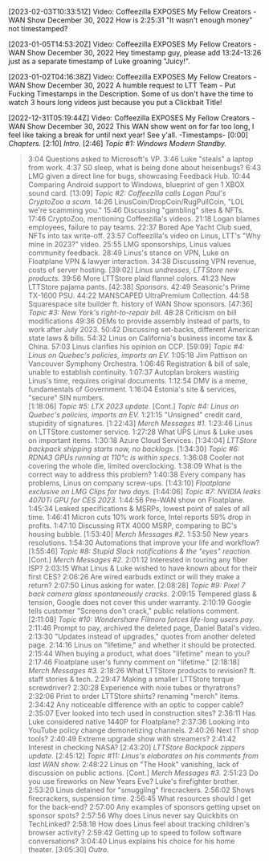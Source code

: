 [2023-02-03T10:33:51Z] Video: Coffeezilla EXPOSES My Fellow Creators - WAN Show December 30, 2022 
How is 2:25:31 "It wasn't enough money" not timestamped?

[2023-01-05T14:53:20Z] Video: Coffeezilla EXPOSES My Fellow Creators - WAN Show December 30, 2022 
Hey timestamp guy, please add 13:24-13:26 just as a separate timestamp of Luke groaning "Juicy!".

[2023-01-02T04:16:38Z] Video: Coffeezilla EXPOSES My Fellow Creators - WAN Show December 30, 2022 
A humble request to LTT Team - Put Fucking Timestamps in the Description. Some of us don't have the time to watch 3 hours long videos just because you put a Clickbait Title!

[2022-12-31T05:19:44Z] Video: Coffeezilla EXPOSES My Fellow Creators - WAN Show December 30, 2022 
This WAN show went on for far too long, I feel like taking a break for until next year! See y'all.
-Timestamps-
[0:00] *Chapters.*
[2:10] *Intro.*
[2:46] *Topic #1: Windows Modern Standby.*
   > 3:04 Questions asked to Microsoft's VP.
   > 3:46 Luke "steals" a laptop from work.
   > 4:37 S0 sleep, what is being done about heisenbugs?
   > 6:43 LMG given a direct line for bugs, showcasing Feedback Hub.
   > 10:44 Comparing Android support to Windows, blueprint of gen 1 XBOX sound card.
[13:09] *Topic #2: Coffeezilla calls Logan Paul's CryptoZoo a scam.*
   > 14:26 LinusCoin/DropCoin/RugPullCoin, "LOL we're scamming you."
   > 15:46 Discussing "gambling" sites & NFTs.
   > 17:46 CryptoZoo, mentioning Coffeezilla's videos.
   > 21:18 Logan blames employees, failure to pay teams.
   > 22:37 Bored Ape Yacht Club sued, NFTs into tax write-off.
   > 23:57 Coffeezilla's video on Linus, LTT's "Why mine in 2023?" video.
   > 25:55 LMG sponsorships, Linus values community feedback.
   > 28:49 Linus's stance on VPN, Luke on Floatplane VPN & lawyer interaction.
   > 34:38 Discussing VPN revenue, costs of server hosting.
[39:02] *Linus undresses, LTTStore new products.*
   > 39:56 More LTTStore plaid flannel colors.
   > 41:23 New LTTStore pajama pants.
[42:38] *Sponsors.*
   > 42:49 Seasonic's Prime TX-1600 PSU.
   > 44:22 MANSCAPED UltraPremium Collection.
   > 44:58 Squarespace site builder ft. history of WAN Show sponsors.
[47:36] *Topic #3: New York's right-to-repair bill.*
   > 48:28 Criticism on bill modifications
   > 49:36 OEMs to provide assembly instead of parts, to work after July 2023.
   > 50:42 Discussing set-backs, different American state laws & bills.
   > 54:32 Linus on California's business income tax & China.
   > 57:03 Linus clarifies his opinion on CCP.
[59:09] *Topic #4: Linus on Quebec's policies, imports an EV.*
   > 1:05:18 Jim Pattison on Vancouver Symphony Orchestra.
   > 1:06:46 Registration & bill of sale, unable to establish continuity.
   > 1:07:37 Autoplan brokers wasting Linus's time, requires original documents.
   > 1:12:54 DMV is a meme, fundamentals of Government.
   > 1:16:04 Estonia's site & services, "secure" SIN numbers.  
[1:18:06] *Topic #5: LTX 2023 update.*
[Cont.] *Topic #4: Linus on Quebec's policies, imports an EV.*
   > 1:21:15 "Unsigned" credit card, stupidity of signatures.
[1:22:43] *Merch Messages #1.*
   > 1:23:46 Linus on LTTStore customer service.
   > 1:27:28 What UPS Linus & Luke uses on important items.
   > 1:30:18 Azure Cloud Services.
[1:34:04] *LTTStore backpack shipping starts now, no backlogs.*
[1:34:30] *Topic #6: RDNA3 GPUs running at 110°c is within specs.*
   > 1:36:08 Cooler not covering the whole die, limited overclocking.
   > 1:38:09 What is the correct way to address this problem?
   > 1:40:38 Every company has problems, Linus on company screw-ups.
[1:43:10] *Floatplane exclusive on LMG Clips for two days.*
[1:44:06] *Topic #7: NVIDIA leaks 4070Ti GPU for CES 2023.*
   > 1:44:56 Pre-WAN show on Floatplane.
   > 1:45:34 Leaked specifications & MSRPs, lowest point of sales of all time.
   > 1:46:41 Micron cuts 10% work force, Intel reports 59% drop in profits.
   > 1:47:10 Discussing RTX 4000 MSRP, comparing to BC's housing bubble.
[1:53:40] *Merch Messages #2.*
   > 1:53:50 New years resolutions.
   > 1:54:30 Automations that improve your life and workflow?
[1:55:46] *Topic #8: Stupid Slack notifications & the "eyes" reaction.*
[Cont.] *Merch Messages #2.*
   > 2:01:12 Interested in touring any fiber ISP?
   > 2:03:15 What Linus & Luke wished to have known about for their first CES?
   > 2:06:26 Are wired earbuds extinct or will they make a return?
   > 2:07:50 Linus asking for water.
[2:08:28] *Topic #9: Pixel 7 back camera glass spontaneously cracks.*
   > 2:09:15 Tempered glass & tension, Google does not cover this under warranty.
   > 2:10:19 Google tells customer "Screens don't crack," public relations comment.
[2:11:08] *Topic #10: Wondershare Filmora forces life-long users pay.*
   > 2:11:46 Prompt to pay, archived the deleted page, Daniel Batal's video.
   > 2:13:30 "Updates instead of upgrades," quotes from another deleted page.
   > 2:14:16 Linus on "lifetime," and whether it should be protected.
   > 2:15:44 When buying a product, what does "lifetime" mean to you?
   > 2:17:46 Floatplane user's funny comment on "lifetime."
[2:18:18] *Merch Messages #3.*
   > 2:18:26 What LTTStore products to revision? ft. staff stories & tech.
   > 2:29:47 Making a smaller LTTStore torque screwdriver?
   > 2:30:28 Experience with nixie tubes or thyratrons?
   > 2:32:06 Print to order LTTStore shirts? renaming "merch" items.
   > 2:34:42 Any noticeable difference with an optic to copper cable?
   > 2:35:07 Ever looked into tech used in construction sites?
   > 2:36:11 Has Luke considered native 1440P for Floatplane?
   > 2:37:36 Looking into YouTube policy change demonetizing channels.
   > 2:40:26 Next IT shop tools?
   > 2:40:49 Extreme upgrade show with streamers?
   > 2:41:42 Interest in checking NASA?
[2:43:20] *LTTStore Backpack zippers update.*
[2:45:12] *Topic #11: Linus's elaborates on his comments from last WAN show.*
   > 2:48:22 Linus on "The Hook" vanishing, lack of discussion on public actions.
[Cont.] *Merch Messages #3.*
   > 2:51:23 Do you use fireworks on New Years Eve? Luke's firefighter brother.
   > 2:53:20 Linus detained for "smuggling" firecrackers.
   > 2:56:02 Shows firecrackers, suspension time.
   > 2:56:45 What resources should I get for the back-end?
   > 2:57:00 Any examples of sponsors getting upset on sponsor spots?
   > 2:57:56 Why does Linus never say Quickbits on TechLinked?
   > 2:58:18 How does Linus feel about tracking children's browser activity?
   > 2:59:42 Getting up to speed to follow software conversations?
   > 3:04:40 Linus explains his choice for his home theater.
[3:05:30] *Outro.*

